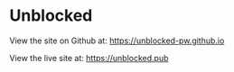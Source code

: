 # Unblocked

View the site on Github at: https://unblocked-pw.github.io

View the live site at: https://unblocked.pub
